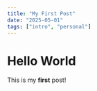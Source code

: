 ```yaml
---
title: "My First Post"
date: "2025-05-01"
tags: ["intro", "personal"]
---
```


# Hello World

This is my **first** post!
